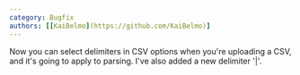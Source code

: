 ```yaml
---
category: Bugfix
authors: [[KaiBelmo](https://github.com/KaiBelmo)]
---
```


Now you can select delimiters in CSV options when you're uploading a CSV, and it's going to apply to parsing. I've also added a new delimiter '|'.
